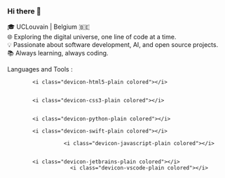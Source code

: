 ### Hi there 👋

🎓 UCLouvain | Belgium 🇧🇪 <br>
🌐 Exploring the digital universe, one line of code at a time. <br>
💡 Passionate about software development, AI, and open source projects. <br>
📚 Always learning, always coding. <br>


Languages and Tools : 


            <i class="devicon-html5-plain colored"></i>
                      

            <i class="devicon-css3-plain colored"></i>
                    
          
            <i class="devicon-python-plain colored"></i>
            
            <i class="devicon-swift-plain colored"></i>
          
                      <i class="devicon-javascript-plain colored"></i>

          
            <i class="devicon-jetbrains-plain colored"></i>
                        <i class="devicon-vscode-plain colored"></i>

          
          
